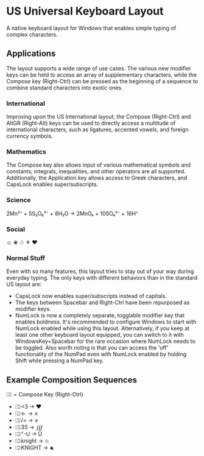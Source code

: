 # US Universal Keyboard Layout
A native keyboard layout for Windows that enables simple typing of complex characters.
## Applications
The layout supports a wide range of use cases. The various new modifier keys can be held to access an array of supplementary characters, while the Compose key (Right-Ctrl) can be pressed as the beginning of a sequence to combine standard characters into exotic ones.
### International
Improving upon the US International layout, the Compose (Right-Ctrl) and AltGR (Right-Alt) keys can be used to directly access a multitude of international characters, such as ligatures, accented vowels, and foreign currency symbols.
### Mathematics
The Compose key also allows input of various mathematical symbols and constants; integrals, inequalities, and other operators are all supported. Additionally, the Application key allows access to Greek characters, and CapsLock enables super/subscripts.
### Science
2Mn²⁺ + 5S₂O₈²⁻ + 8H₂O → 2MnO₄ + 10SO₄²⁻ + 16H⁺
### Social
☺ ❀ ☃ ⚘ ❤
### Normal Stuff
Even with so many features, this layout tries to stay out of your way during everyday typing. The only keys with different behaviors than in the standard US layout are:
- CapsLock now enables super/subscripts instead of capitals.
- The keys between Spacebar and Right-Ctrl have been repurposed as modifier keys.
- NumLock is now a completely separate, togglable modifier key that enables boldness. It's recommended to configure Windows to start with NumLock enabled while using this layout. Alternatively, if you keep at least one other keyboard layout equipped, you can switch to it with WindowsKey+Spacebar for the rare occasion where NumLock needs to be toggled. Also worth noting is that you can access the 'off' functionality of the NumPad even with NumLock enabled by holding Shift while pressing a NumPad key.
## Example Composition Sequences
⎄ = Compose Key (Right-Ctrl)
- ⎄<3 → ❤
- ⎄<- → ≤
- ⎄/= → ≠
- ⎄3S → ∭
- ⎄"-U → Ǖ
- ⎄knight → ♘
- ⎄KNIGHT → ♞
